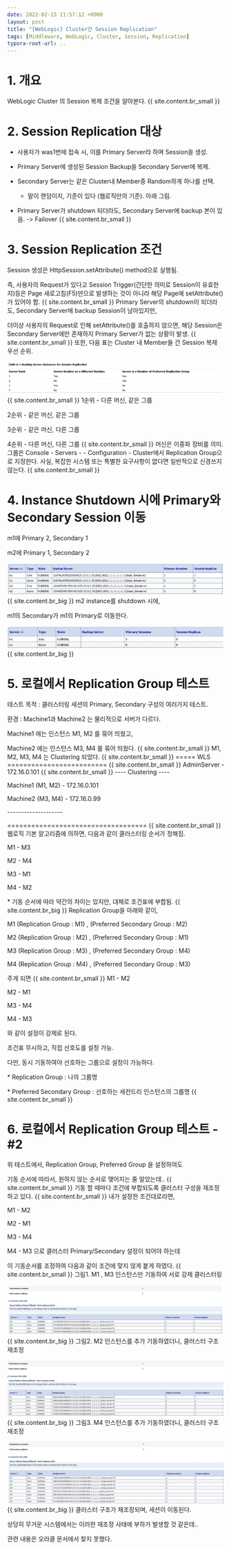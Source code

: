 ```yaml
---
date: 2022-02-15 11:57:12 +0900
layout: post
title: "[WebLogic] Cluster간 Session Replication"
tags: [Middleware, WebLogic, Cluster, Session, Replication]
typora-root-url: ..
---
```



# 1. 개요

WebLogic Cluster 의 Session 복제 조건을 알아본다.
{{ site.content.br_small }}
# 2. Session Replication 대상

- 사용자가 was1번에 접속 시, 이를 Primary Server라 하며 Session을 생성.
- Primary Server에 생성된 Session Backup을 Secondary Server에 복제.
- Secondary Server는 같은 Cluster내 Member중 Random하게 하나를 선택.
  - 말이 랜덤이지, 기준이 있다 (웹로직만의 기준). 아래 그림.

- Primary Server가 shutdown 되더라도, Secondary Server에 backup 본이 있음. -> Failover
{{ site.content.br_small }}
# 3. Session Replication 조건

Session 생성은 HttpSession.setAttribute() method으로 실행됨.

즉, 사용자의 Request가 있다고 Session Trigger(간단한 의미로 Session이 유효한지)등은 Page 새로고침(F5)만으로 발생하는 것이 아니라 해당 Page에 setAttribute()가 있어야 함.
{{ site.content.br_small }}
Primary Server의 shutdown이 되더라도, Secondary Server에 backup Session이 남아있지만,

더이상 사용자의 Request로 인해 setAttribute()를 호출하지 않으면, 해당 Session은 Secondary Server에만 존재하지 Primary Server가 없는 상황이 발생.
{{ site.content.br_small }}
또한, 다음 표는 Cluster 내 Member들 간 Session 복제 우선 순위.

![Session-Replication_1](/../assets/posts/images/WebLogic/Session-Replication/Session-Replication_1.png)
{{ site.content.br_small }}
1순위 - 다른 머신, 같은 그룹

2순위 - 같은 머신, 같은 그룹

3순위 - 같은 머신, 다른 그룹

4순위 - 다른 머신, 다른 그룹
{{ site.content.br_small }}
머신은 이중화 장비를 의미. 그룹은 Console - Servers - <instance> - Configuration - Cluster에서 Replication Group으로 지정한다. 사실, 복잡한 시스템 또는 특별한 요구사항이 없다면 일반적으로 신경쓰지 않는다.
{{ site.content.br_small }}
# 4. Instance Shutdown 시에 Primary와 Secondary Session 이동

m1에 Primary 2, Secondary 1

m2에 Primary 1, Secondary 2

![Session-Replication_2](/../assets/posts/images/WebLogic/Session-Replication/Session-Replication_2.png)
{{ site.content.br_big }}
m2 instance를 shutdown 시에,

m1의 Secondary가 m1의 Primary로 이동한다.

![Session-Replication_3](/../assets/posts/images/WebLogic/Session-Replication/Session-Replication_3.png)
{{ site.content.br_big }}
# 5. 로컬에서 Replication Group 테스트

테스트 목적 : 클러스터링 세션의 Primary, Secondary 구성의 여러가지 테스트.

환경 : Machine1과 Machine2 는 물리적으로 서버가 다르다.

Machine1 에는 인스턴스 M1, M2 를 묶어 띄웠고,

Machine2 에는 인스턴스 M3, M4 를 묶어 띄웠다.
{{ site.content.br_small }}
M1, M2, M3, M4 는 Clustering 되었다.
{{ site.content.br_small }}
===== WLS =========================
{{ site.content.br_small }}
AdminServer - 172.16.0.101
{{ site.content.br_small }}
---- Clustering ----

Machine1 (M1, M2) - 172.16.0.101

Machine2 (M3, M4) - 172.16.0.99

\--------------------

===================================
{{ site.content.br_small }}
웹로직 기본 알고리즘에 의하면, 다음과 같이 클러스터링 순서가 정해짐.

M1 - M3

M2 - M4

M3 - M1

M4 - M2

\* 기동 순서에 따라 약간의 차이는 있지만, 대체로 조건표에 부합됨.
{{ site.content.br_big }}
Replication Group을 아래와 같이,

M1 (Replication Group : M1) , (Preferred Secondary Group : M2)

M2 (Replication Group : M2) , (Preferred Secondary Group : M1)

M3 (Replication Group : M3) , (Preferred Secondary Group : M4)

M4 (Replication Group : M4) , (Preferred Secondary Group : M3)

주게 되면
{{ site.content.br_small }}
M1 - M2

M2 - M1

M3 - M4

M4 - M3

와 같이 설정이 강제로 된다.

조건표 무시하고, 직접 선호도를 설정 가능.

다만, 동시 기동하여야 선호하는 그룹으로 설정이 가능하다.

\* Replication Group : 나의 그룹명

\* Preferred Secondary Group : 선호하는 세컨드리 인스턴스의 그룹명
{{ site.content.br_small }}
# 6. 로컬에서 Replication Group 테스트 - #2

위 테스트에서, Replication Group, Preferred Group 을 설정하여도

기동 순서에 따라서, 원하지 않는 순서로 맺어지는 줄 알았는데..
{{ site.content.br_small }}
기동 할 때마다 조건에 부합되도록 클러스터 구성을 재조정 하고 있다.
{{ site.content.br_small }}
내가 설정한 조건대로라면,

M1 - M2

M2 - M1

M3 - M4

M4 - M3 으로 클러스터 Primary/Secondary 설정이 되어야 하는데

이 기동순서를 조정하여 다음과 같이 조건에 맞지 않게 붙게 하였다.
{{ site.content.br_small }}
그림1. M1 , M3 인스턴스만 기동하여 서로 강제 클러스터링

![Session-Replication_4](/../assets/posts/images/WebLogic/Session-Replication/Session-Replication_4.png)
{{ site.content.br_big }}
그림2. M2 인스턴스를 추가 기동하였더니, 클러스터 구조 재조정

![Session-Replication_5](/../assets/posts/images/WebLogic/Session-Replication/Session-Replication_5.png)
{{ site.content.br_big }}
그림3. M4 인스턴스를 추가 기동하였더니, 클러스터 구조 재조정

![Session-Replication_6](/../assets/posts/images/WebLogic/Session-Replication/Session-Replication_6.png)
{{ site.content.br_big }}
클러스터 구조가 재조정되며, 세션이 이동된다.

상당히 무거운 시스템에서는 이러한 재조정 사태에 부하가 발생할 것 같은데..

관련 내용은 오라클 문서에서 찾지 못했다.


